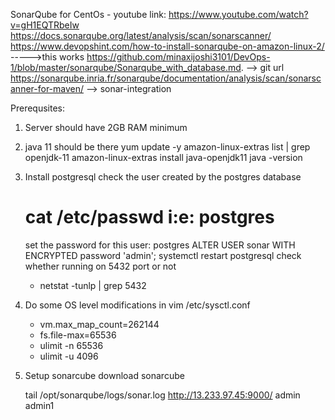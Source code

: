 SonarQube for CentOs - 
youtube link: https://www.youtube.com/watch?v=gH1EQTRbeIw
https://docs.sonarqube.org/latest/analysis/scan/sonarscanner/
https://www.devopshint.com/how-to-install-sonarqube-on-amazon-linux-2/      ----->this works
https://github.com/minaxijoshi3101/DevOps-1/blob/master/sonarqube/Sonarqube_with_database.md.  --> git url
https://sonarqube.inria.fr/sonarqube/documentation/analysis/scan/sonarscanner-for-maven/        --> sonar-integration

Prerequsites:
1. Server should have 2GB RAM minimum
2. java 11 should be there
    yum update -y
    amazon-linux-extras list | grep openjdk-11
    amazon-linux-extras install java-openjdk11
    java -version
3.  Install postgresql
    check the user created by the postgres database
    # cat /etc/passwd i:e: postgres
    set the password for this user: postgres
    ALTER USER sonar WITH ENCRYPTED password 'admin';
    systemctl restart postgresql
    check whether running on 5432 port or not
    - netstat -tunlp | grep 5432
4. Do some OS level modifications in vim /etc/sysctl.conf
    - vm.max_map_count=262144
    - fs.file-max=65536
    - ulimit -n 65536
    - ulimit -u 4096
5. Setup sonarcube
   download sonarcube
   
   
    tail /opt/sonarqube/logs/sonar.log
    http://13.233.97.45:9000/
    admin admin1
   
    
    
